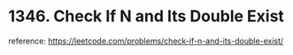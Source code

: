# 1346. Check If N and Its Double Exist

reference: https://leetcode.com/problems/check-if-n-and-its-double-exist/
